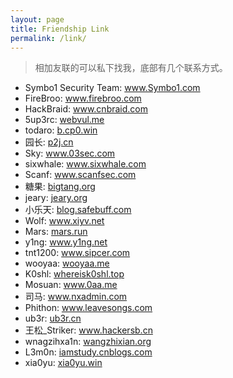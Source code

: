 ```yaml
---
layout: page
title: Friendship Link
permalink: /link/
---
```


> 相加友联的可以私下找我，底部有几个联系方式。

* Symbo1 Security Team: <a target="_blank" href="http://www.symbo1.com/">www.Symbo1.com</a>
* FireBroo: <a target="_blank" href="http://www.firebroo.com/">www.firebroo.com</a>
* HackBraid: <a target="_blank" href="http://www.cnbraid.com">www.cnbraid.com</a>
* 5up3rc: <a target="_blank" href="http://webvul.me/">webvul.me</a>
* todaro: <a target="_blank" href="http://b.cp0.win/">b.cp0.win</a>
* 园长: <a target="_blank" href="http://p2j.cn/">p2j.cn</a>
* Sky: <a target="_blank" href="http://www.03sec.com/">www.03sec.com</a>
* sixwhale: <a target="_blank" href="http://www.sixwhale.com/">www.sixwhale.com</a>
* Scanf: <a target="_blank" href="http://www.scanfsec.com/">www.scanfsec.com</a>
* 糖果: <a target="_blank" href="http://bigtang.org/">bigtang.org</a>
* jeary: <a target="_blank" href="http://jeary.org/">jeary.org</a>
* 小乐天: <a target="_blank" href="http://blog.safebuff.com/">blog.safebuff.com</a>
* Wolf: <a target="_blank" href="http://www.xiyv.net/">www.xiyv.net</a>
* Mars: <a target="_blank" href="http://mars.run/">mars.run</a>
* y1ng: <a target="_blank" href="http://www.y1ng.net/">www.y1ng.net</a>
* tnt1200: <a target="_blank" href="http://www.sipcer.com/">www.sipcer.com</a>
* wooyaa: <a target="_blank" href="http://wooyaa.me/">wooyaa.me</a>
* K0shl: <a target="_blank" href="http://whereisk0shl.top/">whereisk0shl.top</a>
* Mosuan: <a target="_blank" href="http://www.0aa.me/">www.0aa.me</a>
* 司马: <a target="_blank" href="http://www.nxadmin.com/">www.nxadmin.com</a>
* Phithon: <a target="_blank" href="http://www.leavesongs.com/">www.leavesongs.com</a>
* ub3r: <a target="_blank" href="http://ub3r.cn/">ub3r.cn</a>
* 王松_Striker: <a target="_blank" href="http://www.hackersb.cn/">www.hackersb.cn</a>
* wnagzihxa1n: <a target="_blank" href="http://wangzhixian.org/">wangzhixian.org</a>
* L3m0n: <a target="_blank" href="http://iamstudy.cnblogs.com/">iamstudy.cnblogs.com</a>
* xia0yu: <a target="_blank" href="http://xia0yu.win/">xia0yu.win</a>